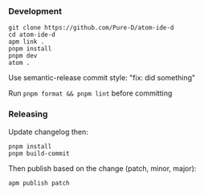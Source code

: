 ### Development

```
git clone https://github.com/Pure-D/atom-ide-d
cd atom-ide-d
apm link .
pnpm install
pnpm dev
atom .
```

Use semantic-release commit style: "fix: did something"

Run `pnpm format && pnpm lint` before committing

### Releasing

Update changelog then:

```
pnpm install
pnpm build-commit
```

Then publish based on the change (patch, minor, major):

```
apm publish patch
```
